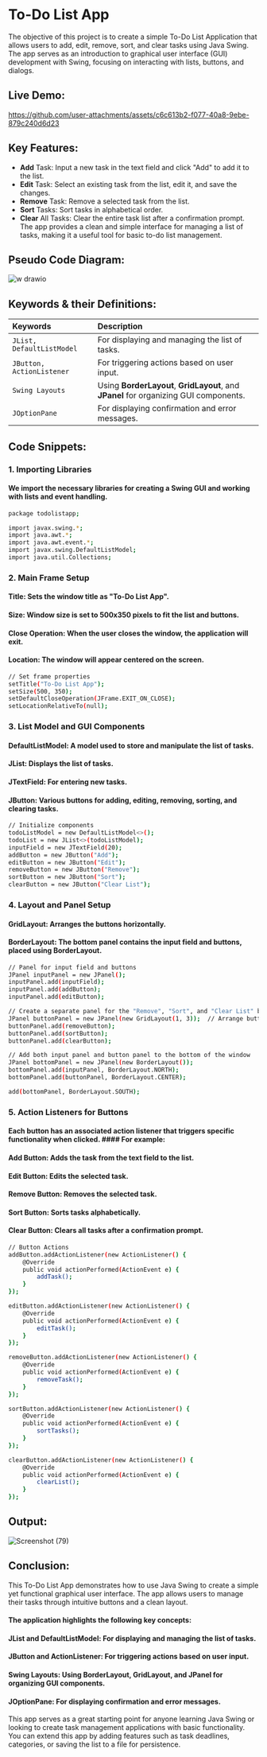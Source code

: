 
# To-Do List App

The objective of this project is to create a simple To-Do List Application that allows users to add, edit, remove, sort, and clear tasks using Java Swing. The app serves as an introduction to graphical user interface (GUI) development with Swing, focusing on interacting with lists, buttons, and dialogs.

## Live Demo:


https://github.com/user-attachments/assets/c6c613b2-f077-40a8-9ebe-879c240d6d23






## Key Features:

- **Add** Task: Input a new task in the text field and click "Add" to add it to the list.
- **Edit** Task: Select an existing task from the list, edit it, and save the changes.
- **Remove** Task: Remove a selected task from the list.
- **Sort** Tasks: Sort tasks in alphabetical order.
- **Clear** All Tasks: Clear the entire task list after a confirmation prompt.
The app provides a clean and simple interface for managing a list of tasks, making it a useful tool for basic to-do list management.


## Pseudo Code Diagram:

![w drawio](https://github.com/user-attachments/assets/31371b35-8e75-4fbb-81e6-622330cc7df2)



## Keywords & their Definitions:


| Keywords | Description                |
| :-------- | :------------------------- |
| `JList, DefaultListModel` | For displaying and managing the list of tasks. |
| `JButton, ActionListener` | For triggering actions based on user input. |
| `Swing Layouts` | Using **BorderLayout**, **GridLayout**, and **JPanel** for organizing GUI components. |
| `JOptionPane` | For displaying confirmation and error messages. |


## Code Snippets:

### 1.  Importing Libraries
#### We import the necessary libraries for creating a Swing GUI and working with lists and event handling.
```bash
package todolistapp;

import javax.swing.*;
import java.awt.*;
import java.awt.event.*;
import javax.swing.DefaultListModel;
import java.util.Collections;
```
    
    
### 2. Main Frame Setup
#### Title: Sets the window title as "To-Do List App".
#### Size: Window size is set to 500x350 pixels to fit the list and buttons.
####  Close Operation: When the user closes the window, the application will exit.
####  Location: The window will appear centered on the screen.

```bash
// Set frame properties
setTitle("To-Do List App");
setSize(500, 350);  
setDefaultCloseOperation(JFrame.EXIT_ON_CLOSE);
setLocationRelativeTo(null); 

```
    
### 3. List Model and GUI Components
#### DefaultListModel: A model used to store and manipulate the list of tasks.
#### JList: Displays the list of tasks.
#### JTextField: For entering new tasks.
#### JButton: Various buttons for adding, editing, removing, sorting, and clearing tasks.

```bash
// Initialize components
todoListModel = new DefaultListModel<>();
todoList = new JList<>(todoListModel);
inputField = new JTextField(20);
addButton = new JButton("Add");
editButton = new JButton("Edit");
removeButton = new JButton("Remove");
sortButton = new JButton("Sort");
clearButton = new JButton("Clear List");
```

### 4. Layout and Panel Setup
#### GridLayout: Arranges the buttons horizontally.
#### BorderLayout: The bottom panel contains the input field and buttons, placed using BorderLayout.

```bash
// Panel for input field and buttons
JPanel inputPanel = new JPanel();
inputPanel.add(inputField);
inputPanel.add(addButton);
inputPanel.add(editButton);

// Create a separate panel for the "Remove", "Sort", and "Clear List" buttons
JPanel buttonPanel = new JPanel(new GridLayout(1, 3));  // Arrange buttons horizontally
buttonPanel.add(removeButton);
buttonPanel.add(sortButton);
buttonPanel.add(clearButton);

// Add both input panel and button panel to the bottom of the window
JPanel bottomPanel = new JPanel(new BorderLayout());
bottomPanel.add(inputPanel, BorderLayout.NORTH);
bottomPanel.add(buttonPanel, BorderLayout.CENTER);

add(bottomPanel, BorderLayout.SOUTH);
```

### 5. Action Listeners for Buttons

#### Each button has an associated action listener that triggers specific functionality when clicked. #### For example:
#### Add Button: Adds the task from the text field to the list.
#### Edit Button: Edits the selected task.
#### Remove Button: Removes the selected task.
#### Sort Button: Sorts tasks alphabetically.
#### Clear Button: Clears all tasks after a confirmation prompt.

```bash
// Button Actions
addButton.addActionListener(new ActionListener() {
    @Override
    public void actionPerformed(ActionEvent e) {
        addTask();
    }
});

editButton.addActionListener(new ActionListener() {
    @Override
    public void actionPerformed(ActionEvent e) {
        editTask();
    }
});

removeButton.addActionListener(new ActionListener() {
    @Override
    public void actionPerformed(ActionEvent e) {
        removeTask();
    }
});

sortButton.addActionListener(new ActionListener() {
    @Override
    public void actionPerformed(ActionEvent e) {
        sortTasks();
    }
});

clearButton.addActionListener(new ActionListener() {
    @Override
    public void actionPerformed(ActionEvent e) {
        clearList();
    }
});
```

## Output:
![Screenshot (79)](https://github.com/user-attachments/assets/a203432f-b811-4c17-8363-5d31bbf074de)



## Conclusion:

This To-Do List App demonstrates how to use Java Swing to create a simple yet functional graphical user interface. The app allows users to manage their tasks through intuitive buttons and a clean layout.
#### The application highlights the following key concepts:
#### JList and DefaultListModel: For displaying and managing the list of tasks.
#### JButton and ActionListener: For triggering actions based on user input.
#### Swing Layouts: Using BorderLayout, GridLayout, and JPanel for organizing GUI components.
#### JOptionPane: For displaying confirmation and error messages.
This app serves as a great starting point for anyone learning Java Swing or looking to create task management applications with basic functionality. You can extend this app by adding features such as task deadlines, categories, or saving the list to a file for persistence.
